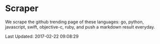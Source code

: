 # Scraper

We scrape the github trending page of these languages: go, python, javascript, swift, objective-c, ruby, and push a markdown result everyday.

Last Updated: 2017-02-22 09:08:29